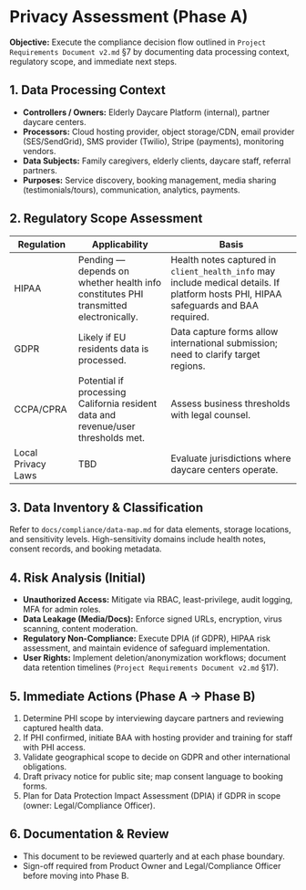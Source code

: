 # Privacy Assessment (Phase A)

**Objective:** Execute the compliance decision flow outlined in `Project Requirements Document v2.md` §7 by documenting data processing context, regulatory scope, and immediate next steps.

## 1. Data Processing Context

- **Controllers / Owners:** Elderly Daycare Platform (internal), partner daycare centers.
- **Processors:** Cloud hosting provider, object storage/CDN, email provider (SES/SendGrid), SMS provider (Twilio), Stripe (payments), monitoring vendors.
- **Data Subjects:** Family caregivers, elderly clients, daycare staff, referral partners.
- **Purposes:** Service discovery, booking management, media sharing (testimonials/tours), communication, analytics, payments.

## 2. Regulatory Scope Assessment

| Regulation | Applicability | Basis |
| --- | --- | --- |
| HIPAA | Pending — depends on whether health info constitutes PHI transmitted electronically. | Health notes captured in `client_health_info` may include medical details. If platform hosts PHI, HIPAA safeguards and BAA required. |
| GDPR | Likely if EU residents data is processed. | Data capture forms allow international submission; need to clarify target regions. |
| CCPA/CPRA | Potential if processing California resident data and revenue/user thresholds met. | Assess business thresholds with legal counsel. |
| Local Privacy Laws | TBD | Evaluate jurisdictions where daycare centers operate. |

## 3. Data Inventory & Classification

Refer to `docs/compliance/data-map.md` for data elements, storage locations, and sensitivity levels. High-sensitivity domains include health notes, consent records, and booking metadata.

## 4. Risk Analysis (Initial)

- **Unauthorized Access:** Mitigate via RBAC, least-privilege, audit logging, MFA for admin roles.
- **Data Leakage (Media/Docs):** Enforce signed URLs, encryption, virus scanning, content moderation.
- **Regulatory Non-Compliance:** Execute DPIA (if GDPR), HIPAA risk assessment, and maintain evidence of safeguard implementation.
- **User Rights:** Implement deletion/anonymization workflows; document data retention timelines (`Project Requirements Document v2.md` §17).

## 5. Immediate Actions (Phase A → Phase B)

1. Determine PHI scope by interviewing daycare partners and reviewing captured health data.
2. If PHI confirmed, initiate BAA with hosting provider and training for staff with PHI access.
3. Validate geographical scope to decide on GDPR and other international obligations.
4. Draft privacy notice for public site; map consent language to booking forms.
5. Plan for Data Protection Impact Assessment (DPIA) if GDPR in scope (owner: Legal/Compliance Officer).

## 6. Documentation & Review

- This document to be reviewed quarterly and at each phase boundary.
- Sign-off required from Product Owner and Legal/Compliance Officer before moving into Phase B.
